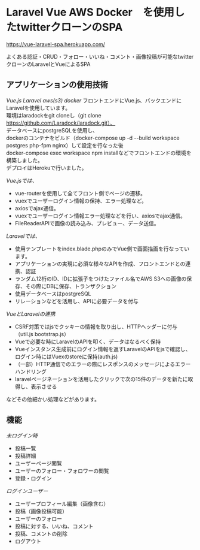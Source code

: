 # Laravel Vue AWS Docker　を使用したtwitterクローンのSPA　

https://vue-laravel-spa.herokuapp.com/
 
 よくある認証・CRUD・フォロー・いいね・コメント・画像投稿が可能なtwitterクローンのLaravelとVueによるSPA
 
## アプリケーションの使用技術
*Vue.js Laravel aws(s3) docker*
フロントエンドにVue.js、バックエンドにLaravelを使用しています。  
環境はlaradockをgit cloneし（git clone https://github.com/Laradock/laradock.git）、  
データベースにpostgreSQLを使用し、  
dockerのコンテナをビルド（docker-compose up -d --build workspace postgres php-fpm nginx）して設定を行なった後  
docker-compose exec workspace npm installなどでフロントエンドの環境を構築しました。  
デプロイはHerokuで行いました。  

_Vue.jsでは、_
- vue-routerを使用して全てフロント側でページの遷移。
- vuexでユーザーログイン情報の保持、エラー処理など。
- axiosでajax通信。
- vuexでユーザーログイン情報エラー処理などを行い、axiosでajax通信。
- FileReaderAPIで画像の読み込み、プレビュー、データ送信。 

_Laravelでは、_
- 使用テンプレートをindex.blade.phpのみでVue側で画面描画を行なっています。
- アプリケーションの実現に必須な様々なAPIを作成、フロントエンドとの連携、認証
- ランダム12桁のID、IDに拡張子をつけたファイル名でAWS S3への画像の保存、その際にDBに保存、トランザクション
- 使用データベースはpostgreSQL
- リレーションなどを活用し、APIに必要データを付与

_VueとLaravelの連携_
- CSRF対策ではjsでクッキーの情報を取り出し、HTTPヘッダーに付与（util.js bootstrap.js）
- Vueで必要な時にLaravelのAPIを叩く、データはなるべく保持
- Vueインスタンス生成前にログイン情報を返すLaravelのAPIをjsで確認し、ログイン時にはVuexのstoreに保持(auth.js)
- （一部）HTTP通信でのエラーの際にレスポンスのメッセージによるエラーハンドリング
- laravelページネーションを活用したクリックで次の15件のデータを新たに取得し、表示させる

などその他細かい処理などがあります。

## 機能
_未ログイン時_
- 投稿一覧
- 投稿詳細
- ユーザーページ閲覧
- ユーザーのフォロー・フォロワーの閲覧
- 登録・ログイン


_ログインユーザー_
- ユーザープロフィール編集（画像含む）
- 投稿（画像投稿可能）
- ユーザーのフォロー
- 投稿に対する、いいね、コメント
- 投稿、コメントの削除
- ログアウト
